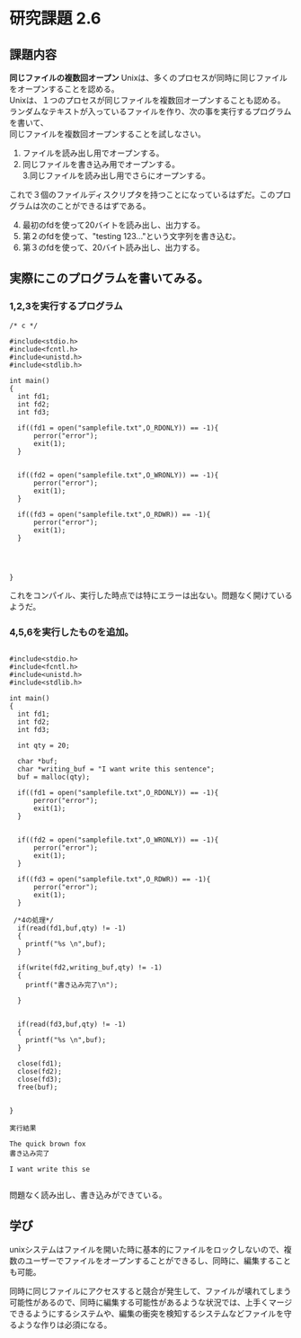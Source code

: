 # 研究課題 2.6    
    
## 課題内容    
**同じファイルの複数回オープン**  Unixは、多くのプロセスが同時に同じファイルをオープンすることを認める。    
Unixは、１つのプロセスが同じファイルを複数回オープンすることも認める。ランダムなテキストが入っているファイルを作り、次の事を実行するプログラムを書いて、    
同じファイルを複数回オープンすることを試しなさい。    
    
1. ファイルを読み出し用でオープンする。    
2. 同じファイルを書き込み用でオープンする。    
3.同じファイルを読み出し用でさらにオープンする。    
    
これで３個のファイルディスクリプタを持つことになっているはずだ。このプログラムは次のことができるはずである。    
    
4. 最初のfdを使って20バイトを読み出し、出力する。    
5. 第２のfdを使って、"testing 123..."という文字列を書き込む。    
6. 第３のfdを使って、20バイト読み出し、出力する。    
    
## 実際にこのプログラムを書いてみる。    
### 1,2,3を実行するプログラム    
    
```    
/* c */     
    
#include<stdio.h>    
#include<fcntl.h>    
#include<unistd.h>    
#include<stdlib.h>    
    
int main()    
{    
  int fd1;    
  int fd2;    
  int fd3;    
    
  if((fd1 = open("samplefile.txt",O_RDONLY)) == -1){    
      perror("error");    
      exit(1);    
  }    
    
    
  if((fd2 = open("samplefile.txt",O_WRONLY)) == -1){    
      perror("error");    
      exit(1);    
  }    
    
  if((fd3 = open("samplefile.txt",O_RDWR)) == -1){    
      perror("error");    
      exit(1);    
  }    
    
      
    
    
}    
```    
    
これをコンパイル、実行した時点では特にエラーは出ない。問題なく開けているようだ。    
    
### 4,5,6を実行したものを追加。    
    
```    
    
#include<stdio.h>    
#include<fcntl.h>    
#include<unistd.h>    
#include<stdlib.h>    
    
int main()    
{    
  int fd1;    
  int fd2;    
  int fd3;    
      
  int qty = 20;    
    
  char *buf;    
  char *writing_buf = "I want write this sentence";    
  buf = malloc(qty);    
      
  if((fd1 = open("samplefile.txt",O_RDONLY)) == -1){    
      perror("error");    
      exit(1);    
  }    
    
    
  if((fd2 = open("samplefile.txt",O_WRONLY)) == -1){    
      perror("error");    
      exit(1);    
  }    
    
  if((fd3 = open("samplefile.txt",O_RDWR)) == -1){    
      perror("error");    
      exit(1);    
  }    
     
 /*4の処理*/    
  if(read(fd1,buf,qty) != -1)    
  {    
    printf("%s \n",buf);    
  }    
    
  if(write(fd2,writing_buf,qty) != -1)    
  {    
    printf("書き込み完了\n");    
    
  }    
      
      
  if(read(fd3,buf,qty) != -1)    
  {    
    printf("%s \n",buf);    
  }    
    
  close(fd1);    
  close(fd2);    
  close(fd3);    
  free(buf);    
    
      
}    
```    
    
```    
実行結果    
    
The quick brown fox    
書き込み完了    
I want write this se    
    
```    
    
問題なく読み出し、書き込みができている。    
    
## 学び    
unixシステムはファイルを開いた時に基本的にファイルをロックしないので、複数のユーザーでファイルをオープンすることができるし、同時に、編集することも可能。    
    
同時に同じファイルにアクセスすると競合が発生して、ファイルが壊れてしまう可能性があるので、同時に編集する可能性があるような状況では、上手くマージできるようにするシステムや、編集の衝突を検知するシステムなどファイルを守るような作りは必須になる。    
    
    
